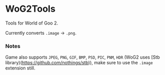 # WoG2Tools

Tools for World of Goo 2.

Currently converts `.image` -> `.png`.

### Notes

Game also supports `JPEG`, `PNG`, `GIF`, `BMP`, `PSD`, `PIC`, `PNM`, `HDR` (WoG2 uses [Stb library)(https://github.com/nothings/stb)), make sure to use the `.image` extension still.
